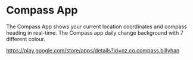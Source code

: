 # Compass App


The Compass App shows your current location coordinates and compass heading in real-time. The Compass app daily change background with 7 different colour.

https://play.google.com/store/apps/details?id=nz.co.compass.billyhan
